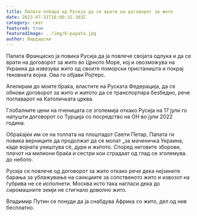 ```yaml
---
title: Папата побара од Русија да се врати на договорот за жито
date: 2023-07-31T16:00:32.393Z
category: свет
featured: true
featuredImage: ../img/6-papata.jpg
author: Вардарски
---
```

Папата Франциско ја повика Русија да ја повлече својата одлука и да се врати на договорот за жито во Црното Море, кој и овозможува на Украина да извезува жито од своите поморски пристаништа и покрај тековната војна. Ова го објави Ројтерс.

Апелирам до моите браќа, властите на Руската Федерација, да се обнови договорот за жито и житото да се транспортира безбедно, рече поглаварот на Католичката црква.

Глобалните цени на пченицата се зголемија откако Русија на 17 јули го напушти договорот со Турција со посредство на ОН во јули 2022 година.

Обраќајќи им се на толпата на плоштадот Свети Петар, Папата ги повика верниците да продолжат да се молат „за маченичка Украина, каде војната уништува сè, дури и житото. Според неговите зборови, плачот на милиони браќа и сестри кои страдаат од глад се зголемува. до небото.

Русија се повлече од договорот за жито откако рече дека нејзините барања за ублажување на санкциите за сопственото жито и извозот на ѓубрива не се исполнети. Москва исто така нагласи дека до сиромашните земји не стигнало доволно жито.

Владимир Путин се понуди да ја снабдува Африка со жито, дел од нив бесплатно.